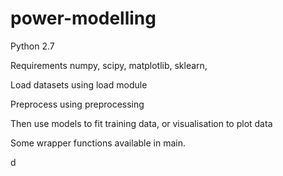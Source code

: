 # power-modelling

Python 2.7

Requirements
numpy, scipy, matplotlib, sklearn, 

Load datasets using load module

Preprocess using preprocessing

Then use models to fit training data, or visualisation to plot data

Some wrapper functions available in main.

d